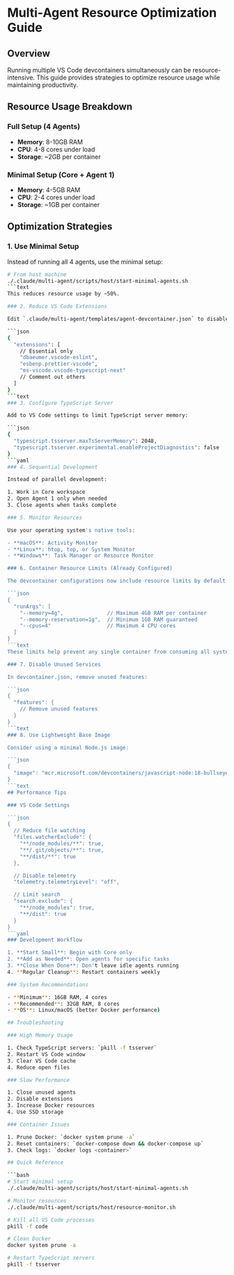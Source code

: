 # Multi-Agent Resource Optimization Guide

## Overview

Running multiple VS Code devcontainers simultaneously can be resource-intensive. This guide provides strategies to optimize resource usage while maintaining productivity.

## Resource Usage Breakdown

### Full Setup (4 Agents)

- **Memory**: 8-10GB RAM
- **CPU**: 4-8 cores under load
- **Storage**: ~2GB per container

### Minimal Setup (Core + Agent 1)

- **Memory**: 4-5GB RAM
- **CPU**: 2-4 cores under load
- **Storage**: ~1GB per container

## Optimization Strategies

### 1. Use Minimal Setup

Instead of running all 4 agents, use the minimal setup:

````bash
# From host machine
./.claude/multi-agent/scripts/host/start-minimal-agents.sh
```text
This reduces resource usage by ~50%.

### 2. Reduce VS Code Extensions

Edit `.claude/multi-agent/templates/agent-devcontainer.json` to disable non-essential extensions:

```json
{
  "extensions": [
    // Essential only
    "dbaeumer.vscode-eslint",
    "esbenp.prettier-vscode",
    "ms-vscode.vscode-typescript-next"
    // Comment out others
  ]
}
```text
### 3. Configure TypeScript Server

Add to VS Code settings to limit TypeScript server memory:

```json
{
  "typescript.tsserver.maxTsServerMemory": 2048,
  "typescript.tsserver.experimental.enableProjectDiagnostics": false
}
```yaml
### 4. Sequential Development

Instead of parallel development:

1. Work in Core workspace
2. Open Agent 1 only when needed
3. Close agents when tasks complete

### 5. Monitor Resources

Use your operating system's native tools:

- **macOS**: Activity Monitor
- **Linux**: htop, top, or System Monitor
- **Windows**: Task Manager or Resource Monitor

### 6. Container Resource Limits (Already Configured)

The devcontainer configurations now include resource limits by default:

```json
{
  "runArgs": [
    "--memory=4g",              // Maximum 4GB RAM per container
    "--memory-reservation=1g",  // Minimum 1GB RAM guaranteed
    "--cpus=4"                  // Maximum 4 CPU cores
  ]
}
```text
These limits help prevent any single container from consuming all system resources, improving stability when running multiple VS Code instances.

### 7. Disable Unused Services

In devcontainer.json, remove unused features:

```json
{
  "features": {
    // Remove unused features
  }
}
```text
### 8. Use Lightweight Base Image

Consider using a minimal Node.js image:

```json
{
  "image": "mcr.microsoft.com/devcontainers/javascript-node:18-bullseye"
}
```text
## Performance Tips

### VS Code Settings

```json
{
  // Reduce file watching
  "files.watcherExclude": {
    "**/node_modules/**": true,
    "**/.git/objects/**": true,
    "**/dist/**": true
  },

  // Disable telemetry
  "telemetry.telemetryLevel": "off",

  // Limit search
  "search.exclude": {
    "**/node_modules": true,
    "**/dist": true
  }
}
```yaml
### Development Workflow

1. **Start Small**: Begin with Core only
2. **Add as Needed**: Open agents for specific tasks
3. **Close When Done**: Don't leave idle agents running
4. **Regular Cleanup**: Restart containers weekly

### System Recommendations

- **Minimum**: 16GB RAM, 4 cores
- **Recommended**: 32GB RAM, 8 cores
- **OS**: Linux/macOS (better Docker performance)

## Troubleshooting

### High Memory Usage

1. Check TypeScript servers: `pkill -f tsserver`
2. Restart VS Code window
3. Clear VS Code cache
4. Reduce open files

### Slow Performance

1. Close unused agents
2. Disable extensions
3. Increase Docker resources
4. Use SSD storage

### Container Issues

1. Prune Docker: `docker system prune -a`
2. Reset containers: `docker-compose down && docker-compose up`
3. Check logs: `docker logs <container>`

## Quick Reference

```bash
# Start minimal setup
./.claude/multi-agent/scripts/host/start-minimal-agents.sh

# Monitor resources
./.claude/multi-agent/scripts/host/resource-monitor.sh

# Kill all VS Code processes
pkill -f code

# Clean Docker
docker system prune -a

# Restart TypeScript servers
pkill -f tsserver
````
